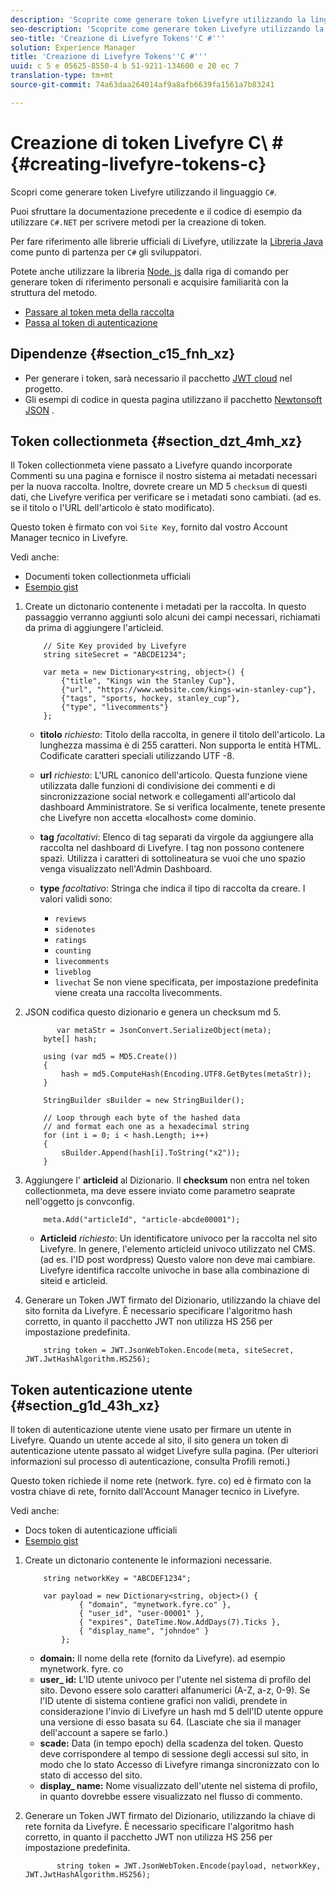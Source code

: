 ```yaml
---
description: 'Scoprite come generare token Livefyre utilizzando la lingua "C #".'
seo-description: 'Scoprite come generare token Livefyre utilizzando la lingua "C #".'
seo-title: 'Creazione di Livefyre Tokens''C #'''
solution: Experience Manager
title: 'Creazione di Livefyre Tokens''C #'''
uuid: c 5 e 05625-8550-4 b 51-9211-134600 e 20 ec 7
translation-type: tm+mt
source-git-commit: 74a63daa264014af9a8afb6639fa1561a7b83241

---
```



# Creazione di token Livefyre C\ # {#creating-livefyre-tokens-c}

Scopri come generare token Livefyre utilizzando il linguaggio ``C#``.

Puoi sfruttare la documentazione precedente e il codice di esempio da utilizzare `C#.NET` per scrivere metodi per la creazione di token.

Per fare riferimento alle librerie ufficiali di Livefyre, utilizzate la [Libreria Java](https://github.com/Livefyre/livefyre-java-utils) come punto di partenza per `C#` gli sviluppatori.

Potete anche utilizzare la libreria [Node. js](https://github.com/Livefyre/livefyre-nodejs-utils) dalla riga di comando per generare token di riferimento personali e acquisire familiarità con la struttura del metodo.

* [Passare al token meta della raccolta](https://gist.github.com/gibron/56cb9c7060bf4816c4c5#the-collectionMeta-token)
* [Passa al token di autenticazione](https://gist.github.com/gibron/56cb9c7060bf4816c4c5#the-auth-token)

## Dipendenze {#section_c15_fnh_xz}

* Per generare i token, sarà necessario il pacchetto [JWT cloud](https://www.nuget.org/packages/JWT) nel progetto.
* Gli esempi di codice in questa pagina utilizzano il pacchetto [Newtonsoft JSON](https://www.nuget.org/packages/newtonsoft.json/) .

## Token collectionmeta {#section_dzt_4mh_xz}

Il Token collectionmeta viene passato a Livefyre quando incorporate Commenti su una pagina e fornisce il nostro sistema ai metadati necessari per la nuova raccolta. Inoltre, dovrete creare un MD 5 `checksum` di questi dati, che Livefyre verifica per verificare se i metadati sono cambiati. (ad es. se il titolo o l&#39;URL dell&#39;articolo è stato modificato).

Questo token è firmato con voi `Site Key`, fornito dal vostro Account Manager tecnico in Livefyre.

Vedi anche:

* Documenti token collectionmeta ufficiali
* [Esempio gist](https://gist.github.com/pcolombo/dbbea020618c521a2bd5)

1. Create un dictonario contenente i metadati per la raccolta. In questo passaggio verranno aggiunti solo alcuni dei campi necessari, richiamati da prima di aggiungere l&#39;articleid.

   ```
       // Site Key provided by Livefyre 
       string siteSecret = "ABCDE1234"; 
   
       var meta = new Dictionary<string, object>() { 
           {"title", "Kings win the Stanley Cup"}, 
           {"url", "https://www.website.com/kings-win-stanley-cup"}, 
           {"tags", "sports, hockey, stanley_cup"}, 
           {"type", "livecomments"} 
       };
   ```

   * **titolo** *richiesto*: Titolo della raccolta, in genere il titolo dell&#39;articolo. La lunghezza massima è di 255 caratteri. Non supporta le entità HTML. Codificate caratteri speciali utilizzando UTF -8.
   * **url** *richiesto*: L&#39;URL canonico dell&#39;articolo. Questa funzione viene utilizzata dalle funzioni di condivisione dei commenti e di sincronizzazione social network e collegamenti all&#39;articolo dal dashboard Amministratore. Se si verifica localmente, tenete presente che Livefyre non accetta «localhost» come dominio.
   * **tag** *facoltativi*: Elenco di tag separati da virgole da aggiungere alla raccolta nel dashboard di Livefyre. I tag non possono contenere spazi. Utilizza i caratteri di sottolineatura se vuoi che uno spazio venga visualizzato nell&#39;Admin Dashboard.
   * **type** *facoltativo*: Stringa che indica il tipo di raccolta da creare. I valori validi sono:

      * `reviews`
      * `sidenotes`
      * `ratings`
      * `counting`
      * `livecomments`
      * `liveblog`
      * `livechat`
      Se non viene specificata, per impostazione predefinita viene creata una raccolta livecomments.


1. JSON codifica questo dizionario e genera un checksum md 5.

   ```
          var metaStr = JsonConvert.SerializeObject(meta); 
       byte[] hash; 
   
       using (var md5 = MD5.Create()) 
       { 
           hash = md5.ComputeHash(Encoding.UTF8.GetBytes(metaStr)); 
       } 
   
       StringBuilder sBuilder = new StringBuilder(); 
   
       // Loop through each byte of the hashed data  
       // and format each one as a hexadecimal string  
       for (int i = 0; i < hash.Length; i++) 
       { 
           sBuilder.Append(hash[i].ToString("x2")); 
       } 
   ```

1. Aggiungere l&#39; **articleid** al Dizionario. Il **checksum** non entra nel token collectionmeta, ma deve essere inviato come parametro seaprate nell&#39;oggetto js convconfig.

   ```
       meta.Add("articleId", "article-abcde00001"); 
   ```

   * **Articleid** *richiesto*: Un identificatore univoco per la raccolta nel sito Livefyre. In genere, l&#39;elemento articleid univoco utilizzato nel CMS. (ad es. l&#39;ID post wordpress) Questo valore non deve mai cambiare. Livefyre identifica raccolte univoche in base alla combinazione di siteid e articleid.

1. Generare un Token JWT firmato del Dizionario, utilizzando la chiave del sito fornita da Livefyre. È necessario specificare l&#39;algoritmo hash corretto, in quanto il pacchetto JWT non utilizza HS 256 per impostazione predefinita.

   ```
       string token = JWT.JsonWebToken.Encode(meta, siteSecret, JWT.JwtHashAlgorithm.HS256);
   ```

## Token autenticazione utente {#section_g1d_43h_xz}

Il token di autenticazione utente viene usato per firmare un utente in Livefyre. Quando un utente accede al sito, il sito genera un token di autenticazione utente passato al widget Livefyre sulla pagina. (Per ulteriori informazioni sul processo di autenticazione, consulta Profili remoti.)

Questo token richiede il nome rete (network. fyre. co) ed è firmato con la vostra chiave di rete, fornito dall&#39;Account Manager tecnico in Livefyre.

Vedi anche:

* Docs token di autenticazione ufficiali
* [Esempio gist](https://gist.github.com/pcolombo/7d7403172c28734c87e2)

1. Create un dictonario contenente le informazioni necessarie.

   ```
       string networkKey = "ABCDEF1234"; 
   
       var payload = new Dictionary<string, object>() {  
               { "domain", "mynetwork.fyre.co" }, 
               { "user_id", "user-00001" }, 
               { "expires", DateTime.Now.AddDays(7).Ticks }, 
               { "display_name", "johndoe" } 
           }; 
   ```

   * **domain:** Il nome della rete (fornito da Livefyre). ad esempio mynetwork. fyre. co
   * **user_ id:** L&#39;ID utente univoco per l&#39;utente nel sistema di profilo del sito. Devono essere solo caratteri alfanumerici (A-Z, a-z, 0-9). Se l&#39;ID utente di sistema contiene grafici non validi, prendete in considerazione l&#39;invio di Livefyre un hash md 5 dell&#39;ID utente oppure una versione di esso basata su 64. (Lasciate che sia il manager dell&#39;account a sapere se farlo.)
   * **scade:** Data (in tempo epoch) della scadenza del token. Questo deve corrispondere al tempo di sessione degli accessi sul sito, in modo che lo stato Accesso di Livefyre rimanga sincronizzato con lo stato di accesso del sito.
   * **display_ name:** Nome visualizzato dell&#39;utente nel sistema di profilo, in quanto dovrebbe essere visualizzato nel flusso di commento.

1. Generare un Token JWT firmato del Dizionario, utilizzando la chiave di rete fornita da Livefyre. È necessario specificare l&#39;algoritmo hash corretto, in quanto il pacchetto JWT non utilizza HS 256 per impostazione predefinita.

   ```
          string token = JWT.JsonWebToken.Encode(payload, networkKey, JWT.JwtHashAlgorithm.HS256);
   ```

